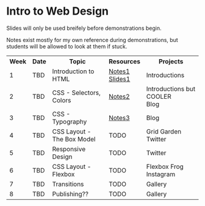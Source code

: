 # Intro to Web Design

Slides will only be used breifely before demonstrations begin.

Notes exist mostly for my own reference during demonstrations, but students will be allowed to look at them if stuck.

<table>
    <tr>
        <th>Week</th>
        <th>Date</th>
        <th>Topic</th>
        <th>Resources</th>
        <th>Projects</th>
    </tr>
    <tr>
        <td>1</td>
        <td>TBD</td>
        <td>Introduction to HTML</td>
        <td>
            <a href="https://github.com/Andre-Arante/introtowebdesign/tree/main/week1">Notes1</a>
            <br>
            <a href="https://docs.google.com/presentation/d/17pPgx6n9qfETWCDRAlTMOg-RQw8OS9v4sAzjZ63YHe8/edit?usp=sharing" target="_blank">Slides1</a>
        </td>
        <td>Introductions</td>
    </tr>
    <tr>
        <td>2</td>
        <td>TBD</td>
        <td>CSS - Selectors, Colors</td>
        <td>
            <a href="https://github.com/Andre-Arante/introtowebdesign/tree/main/week2">Notes2</a>
        </td>
        <td>Introductions but COOLER <br> Blog</td>
    </tr>
    <tr>
        <td>3</td>
        <td>TBD</td>
        <td>CSS - Typography</td>
        <td><a href="https://github.com/Andre-Arante/introtowebdesign/tree/main/week3">Notes3</a></td>
        <td> Blog</td>
    </tr>
    <tr>
        <td>4</td>
        <td>TBD</td>
        <td>CSS Layout - The Box Model</td>
        <td>TODO</td>
        <td>Grid Garden <br> Twitter</td>
    </tr>
    <tr>
        <td>5</td>
        <td>TBD</td>
        <td>Responsive Design</td>
        <td>TODO</td>
        <td>Twitter</td>
    </tr>
    <tr>
        <td>6</td>
        <td>TBD</td>
        <td>CSS Layout - Flexbox</td>
        <td>TODO</td>
        <td>Flexbox Frog <br> Instagram</td>
    </tr>
    <tr>
        <td>7</td>
        <td>TBD</td>
        <td>Transitions</td>
        <td>TODO</td>
        <td>Gallery</td>
    </tr>
    <tr>
        <td>8</td>
        <td>TBD</td>
        <td>Publishing?? </td>
        <td>TODO</td>
        <td>Gallery</td>
    </tr>
</table>
